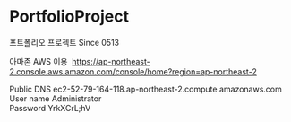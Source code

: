 # PortfolioProject
포트폴리오 프로젝트 Since 0513

아마존 AWS 이용&nbsp;
https://ap-northeast-2.console.aws.amazon.com/console/home?region=ap-northeast-2
</br>

Public DNS 	ec2-52-79-164-118.ap-northeast-2.compute.amazonaws.com  </br>
User name 	Administrator </br>
Password 	  YrkXCrL;hV </br>

